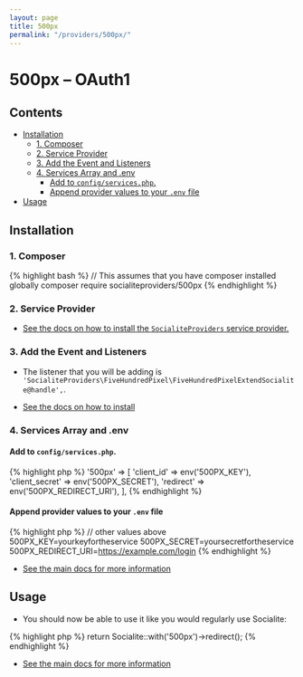 ```yaml
---
layout: page
title: 500px
permalink: "/providers/500px/"
---
```

# 500px – OAuth1

## Contents

- [Installation](#installation)
  - [1. Composer](#1-composer)
  - [2. Service Provider](#2-service-provider)
  - [3. Add the Event and Listeners](#3-add-the-event-and-listeners)
  - [4. Services Array and .env](#4-services-array-and-env)
    - [Add to `config/services.php`.](#add-to-configservicesphp)
    - [Append provider values to your `.env` file](#append-provider-values-to-your-env-file)
- [Usage](#usage)


## Installation

### 1. Composer

{% highlight bash %}
// This assumes that you have composer installed globally
composer require socialiteproviders/500px
{% endhighlight %}

### 2. Service Provider

* [See the docs on how to install the `SocialiteProviders` service provider.](https://github.com/SocialiteProviders/Manager#2-service-provider)


### 3. Add the Event and Listeners

* The listener that you will be adding is `'SocialiteProviders\FiveHundredPixel\FiveHundredPixelExtendSocialite@handle',`.

* [See the docs on how to install](https://github.com/SocialiteProviders/Manager#3-add-the-event-and-listeners)

### 4. Services Array and .env

#### Add to `config/services.php`.

{% highlight php %}
'500px' => [
    'client_id' => env('500PX_KEY'),
    'client_secret' => env('500PX_SECRET'),
    'redirect' => env('500PX_REDIRECT_URI'),
],
{% endhighlight %}

#### Append provider values to your `.env` file

{% highlight php %}
// other values above
500PX_KEY=yourkeyfortheservice
500PX_SECRET=yoursecretfortheservice
500PX_REDIRECT_URI=https://example.com/login
{% endhighlight %}

* [See the main docs for more information](https://github.com/SocialiteProviders/Manager#4-services-array-and-env)


## Usage

* You should now be able to use it like you would regularly use Socialite:

{% highlight php %}
return Socialite::with('500px')->redirect();
{% endhighlight %}

* [See the main docs for more information](https://github.com/SocialiteProviders/Manager#usage)
